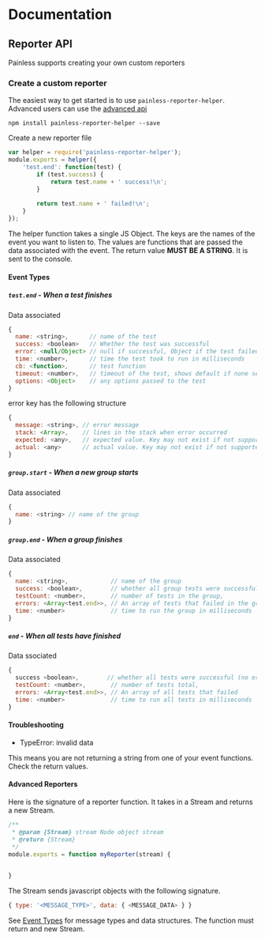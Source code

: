 # Documentation

## Reporter API
Painless supports creating your own custom reporters

### Create a custom reporter
The easiest way to get started is to use `painless-reporter-helper`. Advanced users can use the [advanced api](#advanced-reporters)
```
npm install painless-reporter-helper --save
```
Create a new reporter file
```js
var helper = require('painless-reporter-helper');
module.exports = helper({
    'test.end': function(test) {
        if (test.success) {
            return test.name + ' success!\n';
        }
        
        return test.name + ' failed!\n';
    }
});
```
The helper function takes a single JS Object. The keys are the names of the event you want to listen to. 
The values are functions that are passed the data associated with the event. The return value **MUST BE A STRING**. It is sent to the console.
#### Event Types
##### `test.end` - When a test finishes

Data associated
```js
{
  name: <string>,      // name of the test
  success: <boolean>   // Whether the test was successful
  error: <null/Object> // null if successful, Object if the test failed (see below)
  time: <number>,      // time the test took to run in milliseconds
  cb: <function>,      // test function
  timeout: <number>,   // timeout of the test, shows default if none set
  options: <Object>    // any options passed to the test
}
```
error key has the following structure
```js
{
  message: <string>, // error message
  stack: <Array>,    // lines in the stack when error occurred
  expected: <any>,   // expected value. Key may not exist if not supported by assertion library.
  actual: <any>      // actual value. Key may not exist if not supported by assertion library.
}
```
##### `group.start` - When a new group starts

Data associated
```js
{
  name: <string> // name of the group
}
```
##### `group.end` - When a group finishes

Data associated
```js
{
  name: <string>,            // name of the group
  success: <boolean>,        // whether all group tests were successful (no errors)
  testCount: <number>,       // number of tests in the group,
  errors: <Array<test.end>>, // An array of tests that failed in the group
  time: <number>             // time to run the group in milliseconds
}
```
##### `end` - When all tests have finished

Data ssociated
```js
{
  success <boolean>,        // whether all tests were successful (no errors)
  testCount: <number>,       // number of tests total,
  errors: <Array<test.end>>, // An array of all tests that failed
  time: <number>             // time to run all tests in milliseconds
}
```

#### Troubleshooting
 - TypeError: invalid data
 
 This means you are not returning a string from one of your event functions. Check the return values.

#### Advanced Reporters
Here is the signature of a reporter function. It takes in a Stream and returns a new Stream. 
```js
/**
 * @param {Stream} stream Node object stream
 * @return {Stream}
 */
module.exports = function myReporter(stream) {
    

}
```
The Stream sends javascript objects with the following signature.
```js
{ type: '<MESSAGE_TYPE>', data: { <MESSAGE_DATA> } }
```
See [Event Types](#event-types) for message types and data structures. The function must return and new Stream.